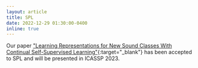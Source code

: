 ```yaml
---
layout: article
title: SPL
date: 2022-12-29 01:30:00-0400
inline: true
---
```


Our paper ["Learning Representations for New Sound Classes
With Continual Self-Supervised Learning"](https://arxiv.org/pdf/2205.07390.pdf){:target="_blank"} has been accepted to SPL and will be presented in ICASSP 2023.
